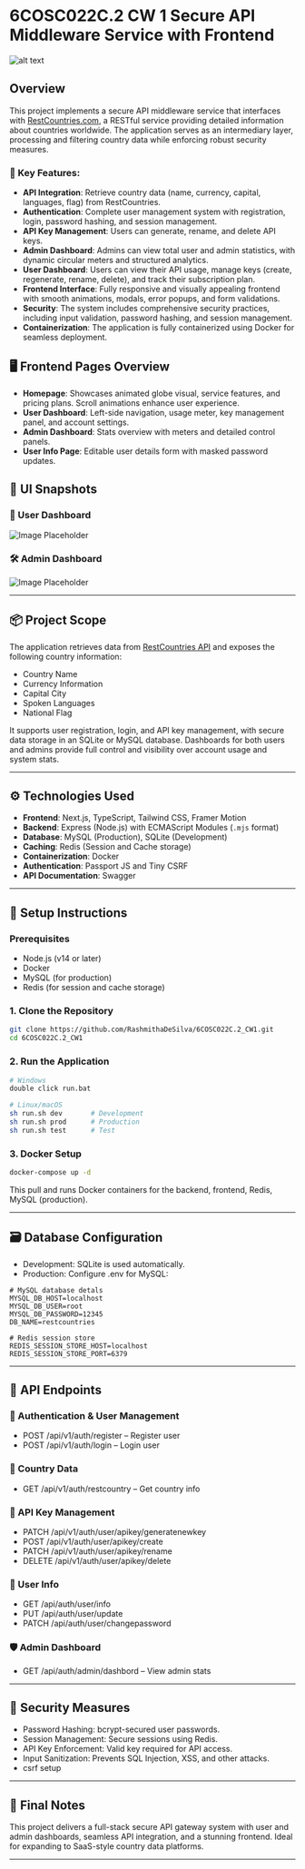 # 6COSC022C.2 CW 1 Secure API Middleware Service with Frontend

![alt text](readme-imgs/home.png)

## Overview

This project implements a secure API middleware service that interfaces with [RestCountries.com](https://restcountries.com), a RESTful service providing detailed information about countries worldwide. The application serves as an intermediary layer, processing and filtering country data while enforcing robust security measures.

### 🔑 Key Features:
- **API Integration**: Retrieve country data (name, currency, capital, languages, flag) from RestCountries.
- **Authentication**: Complete user management system with registration, login, password hashing, and session management.
- **API Key Management**: Users can generate, rename, and delete API keys.
- **Admin Dashboard**: Admins can view total user and admin statistics, with dynamic circular meters and structured analytics.
- **User Dashboard**: Users can view their API usage, manage keys (create, regenerate, rename, delete), and track their subscription plan.
- **Frontend Interface**: Fully responsive and visually appealing frontend with smooth animations, modals, error popups, and form validations.
- **Security**: The system includes comprehensive security practices, including input validation, password hashing, and session management.
- **Containerization**: The application is fully containerized using Docker for seamless deployment.

## 🖥 Frontend Pages Overview

- **Homepage**: Showcases animated globe visual, service features, and pricing plans. Scroll animations enhance user experience.
- **User Dashboard**: Left-side navigation, usage meter, key management panel, and account settings.
- **Admin Dashboard**: Stats overview with meters and detailed control panels.
- **User Info Page**: Editable user details form with masked password updates.

## 📸 UI Snapshots

### 👤 User Dashboard
![_Image Placeholder_](readme-imgs/user-dashboard.png)

### 🛠 Admin Dashboard
![_Image Placeholder_](readme-imgs/admin-dashboard.png)

---

## 📦 Project Scope

The application retrieves data from [RestCountries API](https://restcountries.com) and exposes the following country information:
- Country Name
- Currency Information
- Capital City
- Spoken Languages
- National Flag

It supports user registration, login, and API key management, with secure data storage in an SQLite or MySQL database. Dashboards for both users and admins provide full control and visibility over account usage and system stats.

---

## ⚙️ Technologies Used

- **Frontend**: Next.js, TypeScript, Tailwind CSS, Framer Motion
- **Backend**: Express (Node.js) with ECMAScript Modules (`.mjs` format)
- **Database**: MySQL (Production), SQLite (Development)
- **Caching**: Redis (Session and Cache storage)
- **Containerization**: Docker
- **Authentication**: Passport JS and Tiny CSRF
- **API Documentation**: Swagger

---

## 🚀 Setup Instructions

### Prerequisites
- Node.js (v14 or later)
- Docker
- MySQL (for production)
- Redis (for session and cache storage)

### 1. Clone the Repository

```bash
git clone https://github.com/RashmithaDeSilva/6COSC022C.2_CW1.git
cd 6COSC022C.2_CW1
```

### 2. Run the Application

```bash
# Windows
double click run.bat

# Linux/macOS
sh run.sh dev       # Development
sh run.sh prod      # Production
sh run.sh test      # Test
```

### 3. Docker Setup

```bash
docker-compose up -d
```
This pull and runs Docker containers for the backend, frontend, Redis, MySQL (production).

---

## 🗃 Database Configuration

* Development: SQLite is used automatically.
* Production: Configure .env for MySQL:

```env
# MySQL database detals
MYSQL_DB_HOST=localhost
MYSQL_DB_USER=root
MYSQL_DB_PASSWORD=12345
DB_NAME=restcountries

# Redis session store
REDIS_SESSION_STORE_HOST=localhost
REDIS_SESSION_STORE_PORT=6379
```

---

## 📡 API Endpoints

### 🔐 Authentication & User Management
* POST /api/v1/auth/register – Register user
* POST /api/v1/auth/login – Login user

### 🧾 Country Data
* GET /api/v1/auth/restcountry – Get country info

### 🔑 API Key Management
* PATCH /api/v1/auth/user/apikey/generatenewkey
* POST /api/v1/auth/user/apikey/create
* PATCH /api/v1/auth/user/apikey/rename
* DELETE /api/v1/auth/user/apikey/delete

### 🧍 User Info
* GET /api/auth/user/info
* PUT /api/auth/user/update
* PATCH /api/auth/user/changepassword

### 🛡 Admin Dashboard
* GET /api/auth/admin/dashbord – View admin stats

---

## 🔐 Security Measures
* Password Hashing: bcrypt-secured user passwords.
* Session Management: Secure sessions using Redis.
* API Key Enforcement: Valid key required for API access.
* Input Sanitization: Prevents SQL Injection, XSS, and other attacks.
* csrf setup

---

## 🎉 Final Notes
This project delivers a full-stack secure API gateway system with user and admin dashboards, seamless API integration, and a stunning frontend. Ideal for expanding to SaaS-style country data platforms.

---